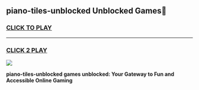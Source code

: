 
## piano-tiles-unblocked Unblocked Games👋
<h3>
<a href="https://news.freeplayer.one?title=piano-tiles-unblocked&ref=16F">CLICK TO PLAY</a></h3>
<hr>

<h3>
<a href="https://news.freeplayer.one?title=piano-tiles-unblocked&ref=16F">CLICK 2 PLAY</a>
  
</h3>

<a href="https://news.freeplayer.one?title=piano-tiles-unblocked&ref=16F/"><img src="https://clearcache.store/games.png"></a>


**piano-tiles-unblocked games unblocked: Your Gateway to Fun and Accessible Online Gaming**

